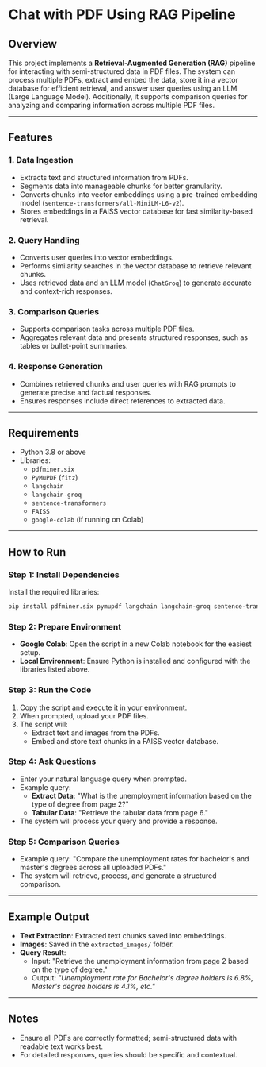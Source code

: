 # Chat with PDF Using RAG Pipeline  

## Overview  

This project implements a **Retrieval-Augmented Generation (RAG)** pipeline for interacting with semi-structured data in PDF files. The system can process multiple PDFs, extract and embed the data, store it in a vector database for efficient retrieval, and answer user queries using an LLM (Large Language Model). Additionally, it supports comparison queries for analyzing and comparing information across multiple PDF files.

---

## Features  

### 1. **Data Ingestion**  
- Extracts text and structured information from PDFs.  
- Segments data into manageable chunks for better granularity.  
- Converts chunks into vector embeddings using a pre-trained embedding model (`sentence-transformers/all-MiniLM-L6-v2`).  
- Stores embeddings in a FAISS vector database for fast similarity-based retrieval.

### 2. **Query Handling**  
- Converts user queries into vector embeddings.  
- Performs similarity searches in the vector database to retrieve relevant chunks.  
- Uses retrieved data and an LLM model (`ChatGroq`) to generate accurate and context-rich responses.

### 3. **Comparison Queries**  
- Supports comparison tasks across multiple PDF files.  
- Aggregates relevant data and presents structured responses, such as tables or bullet-point summaries.  

### 4. **Response Generation**  
- Combines retrieved chunks and user queries with RAG prompts to generate precise and factual responses.  
- Ensures responses include direct references to extracted data.

---

## Requirements  

- Python 3.8 or above  
- Libraries:
  - `pdfminer.six`
  - `PyMuPDF` (`fitz`)
  - `langchain`
  - `langchain-groq`
  - `sentence-transformers`
  - `FAISS`
  - `google-colab` (if running on Colab)

---

## How to Run  

### Step 1: Install Dependencies  
Install the required libraries:  
```bash
pip install pdfminer.six pymupdf langchain langchain-groq sentence-transformers faiss google-colab
```

### Step 2: Prepare Environment  
- **Google Colab**: Open the script in a new Colab notebook for the easiest setup.  
- **Local Environment**: Ensure Python is installed and configured with the libraries listed above.

### Step 3: Run the Code  
1. Copy the script and execute it in your environment.  
2. When prompted, upload your PDF files.  
3. The script will:  
   - Extract text and images from the PDFs.  
   - Embed and store text chunks in a FAISS vector database.  

### Step 4: Ask Questions  
- Enter your natural language query when prompted.  
- Example query:  
  - **Extract Data**: "What is the unemployment information based on the type of degree from page 2?"  
  - **Tabular Data**: "Retrieve the tabular data from page 6."  
- The system will process your query and provide a response.

### Step 5: Comparison Queries  
- Example query: "Compare the unemployment rates for bachelor's and master's degrees across all uploaded PDFs."  
- The system will retrieve, process, and generate a structured comparison.

---

## Example Output  

- **Text Extraction**: Extracted text chunks saved into embeddings.  
- **Images**: Saved in the `extracted_images/` folder.  
- **Query Result**:  
  - Input: "Retrieve the unemployment information from page 2 based on the type of degree."  
  - Output: *"Unemployment rate for Bachelor's degree holders is 6.8%, Master's degree holders is 4.1%, etc."*

---

## Notes  

- Ensure all PDFs are correctly formatted; semi-structured data with readable text works best.  
- For detailed responses, queries should be specific and contextual.

